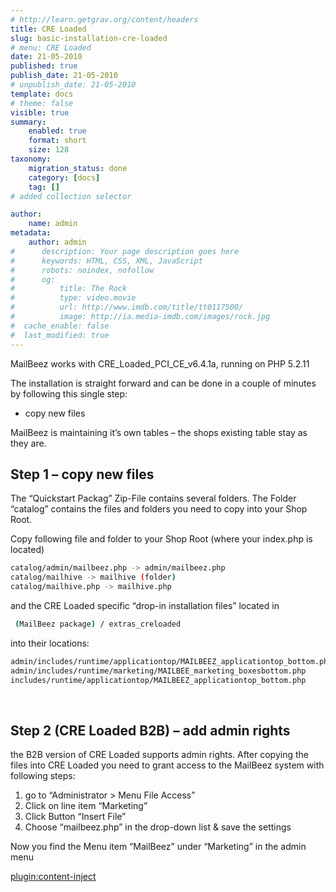 ```yaml
---
# http://learn.getgrav.org/content/headers
title: CRE Loaded
slug: basic-installation-cre-loaded
# menu: CRE Loaded
date: 21-05-2010
published: true
publish_date: 21-05-2010
# unpublish_date: 21-05-2010
template: docs
# theme: false
visible: true
summary:
    enabled: true
    format: short
    size: 128
taxonomy:
    migration_status: done
    category: [docs]
    tag: []
# added collection selector

author:
    name: admin
metadata:
    author: admin
#      description: Your page description goes here
#      keywords: HTML, CSS, XML, JavaScript
#      robots: noindex, nofollow
#      og:
#          title: The Rock
#          type: video.movie
#          url: http://www.imdb.com/title/tt0117500/
#          image: http://ia.media-imdb.com/images/rock.jpg
#  cache_enable: false
#  last_modified: true
---
```


MailBeez works with CRE_Loaded_PCI_CE_v6.4.1a, running on PHP 5.2.11

The installation is straight forward and can be done in a couple of minutes by following this single step:

- copy new files

MailBeez is maintaining it’s own tables – the shops existing table stay as they are.

## Step 1 – copy new files

The “Quickstart Packag” Zip-File contains several folders. The Folder “catalog” contains the files and folders you need to copy into your Shop Root.

Copy following file and folder to your Shop Root (where your index.php is located)

```bash
catalog/admin/mailbeez.php -> admin/mailbeez.php  
catalog/mailhive -> mailhive (folder)  
catalog/mailhive.php -> mailhive.php

```

and the CRE Loaded specific “drop-in installation files” located in

```bash
 (MailBeez package) / extras_creloaded

```

into their locations:

```bash
admin/includes/runtime/applicationtop/MAILBEEZ_applicationtop_bottom.php  
admin/includes/runtime/marketing/MAILBEE_marketing_boxesbottom.php  
includes/runtime/applicationtop/MAILBEEZ_applicationtop_bottom.php

```
 

## Step 2 (CRE Loaded B2B) – add admin rights

the B2B version of CRE Loaded supports admin rights. After copying the files into CRE Loaded you need to grant access to the MailBeez system with following steps:

1. go to “Administrator > Menu File Access”
2. Click on line item “Marketing”
3. Click Button “Insert File”
4. Choose “mailbeez.php” in the drop-down list & save the settings

Now you find the Menu item “MailBeez” under “Marketing” in the admin menu


[plugin:content-inject](/content_blocks/run_installer)
